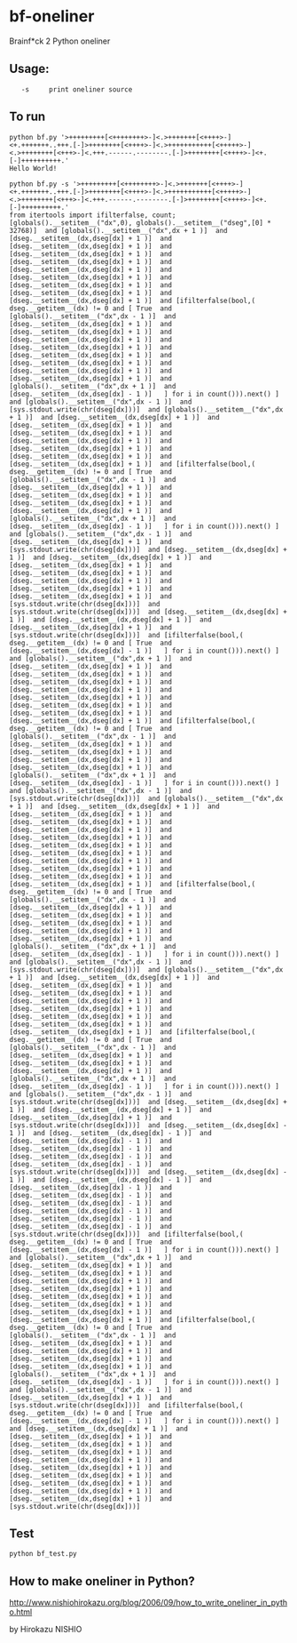 bf-oneliner
==========
Brainf*ck 2 Python oneliner

Usage:
--------
       -s     print oneliner source


To run 
--------
    python bf.py '>+++++++++[<++++++++>-]<.>+++++++[<++++>-]<+.+++++++..+++.[-]>++++++++[<++++>-]<.>+++++++++++[<+++++>-]<.>++++++++[<+++>-]<.+++.------.--------.[-]>++++++++[<++++>-]<+.[-]++++++++++.'
    Hello World!

    python bf.py -s '>+++++++++[<++++++++>-]<.>+++++++[<++++>-]<+.+++++++..+++.[-]>++++++++[<++++>-]<.>+++++++++++[<+++++>-]<.>++++++++[<+++>-]<.+++.------.--------.[-]>++++++++[<++++>-]<+.[-]++++++++++.'
    from itertools import ifilterfalse, count;[globals().__setitem__("dx",0), globals().__setitem__("dseg",[0] * 32768)]  and [globals().__setitem__("dx",dx + 1 )]  and [dseg.__setitem__(dx,dseg[dx] + 1 )]  and [dseg.__setitem__(dx,dseg[dx] + 1 )]  and [dseg.__setitem__(dx,dseg[dx] + 1 )]  and [dseg.__setitem__(dx,dseg[dx] + 1 )]  and [dseg.__setitem__(dx,dseg[dx] + 1 )]  and [dseg.__setitem__(dx,dseg[dx] + 1 )]  and [dseg.__setitem__(dx,dseg[dx] + 1 )]  and [dseg.__setitem__(dx,dseg[dx] + 1 )]  and [dseg.__setitem__(dx,dseg[dx] + 1 )]  and [ifilterfalse(bool,( dseg.__getitem__(dx) != 0 and [ True  and [globals().__setitem__("dx",dx - 1 )]  and [dseg.__setitem__(dx,dseg[dx] + 1 )]  and [dseg.__setitem__(dx,dseg[dx] + 1 )]  and [dseg.__setitem__(dx,dseg[dx] + 1 )]  and [dseg.__setitem__(dx,dseg[dx] + 1 )]  and [dseg.__setitem__(dx,dseg[dx] + 1 )]  and [dseg.__setitem__(dx,dseg[dx] + 1 )]  and [dseg.__setitem__(dx,dseg[dx] + 1 )]  and [dseg.__setitem__(dx,dseg[dx] + 1 )]  and [globals().__setitem__("dx",dx + 1 )]  and [dseg.__setitem__(dx,dseg[dx] - 1 )]   ] for i in count())).next() ]  and [globals().__setitem__("dx",dx - 1 )]  and [sys.stdout.write(chr(dseg[dx]))]  and [globals().__setitem__("dx",dx + 1 )]  and [dseg.__setitem__(dx,dseg[dx] + 1 )]  and [dseg.__setitem__(dx,dseg[dx] + 1 )]  and [dseg.__setitem__(dx,dseg[dx] + 1 )]  and [dseg.__setitem__(dx,dseg[dx] + 1 )]  and [dseg.__setitem__(dx,dseg[dx] + 1 )]  and [dseg.__setitem__(dx,dseg[dx] + 1 )]  and [dseg.__setitem__(dx,dseg[dx] + 1 )]  and [ifilterfalse(bool,( dseg.__getitem__(dx) != 0 and [ True  and [globals().__setitem__("dx",dx - 1 )]  and [dseg.__setitem__(dx,dseg[dx] + 1 )]  and [dseg.__setitem__(dx,dseg[dx] + 1 )]  and [dseg.__setitem__(dx,dseg[dx] + 1 )]  and [dseg.__setitem__(dx,dseg[dx] + 1 )]  and [globals().__setitem__("dx",dx + 1 )]  and [dseg.__setitem__(dx,dseg[dx] - 1 )]   ] for i in count())).next() ]  and [globals().__setitem__("dx",dx - 1 )]  and [dseg.__setitem__(dx,dseg[dx] + 1 )]  and [sys.stdout.write(chr(dseg[dx]))]  and [dseg.__setitem__(dx,dseg[dx] + 1 )]  and [dseg.__setitem__(dx,dseg[dx] + 1 )]  and [dseg.__setitem__(dx,dseg[dx] + 1 )]  and [dseg.__setitem__(dx,dseg[dx] + 1 )]  and [dseg.__setitem__(dx,dseg[dx] + 1 )]  and [dseg.__setitem__(dx,dseg[dx] + 1 )]  and [dseg.__setitem__(dx,dseg[dx] + 1 )]  and [sys.stdout.write(chr(dseg[dx]))]  and [sys.stdout.write(chr(dseg[dx]))]  and [dseg.__setitem__(dx,dseg[dx] + 1 )]  and [dseg.__setitem__(dx,dseg[dx] + 1 )]  and [dseg.__setitem__(dx,dseg[dx] + 1 )]  and [sys.stdout.write(chr(dseg[dx]))]  and [ifilterfalse(bool,( dseg.__getitem__(dx) != 0 and [ True  and [dseg.__setitem__(dx,dseg[dx] - 1 )]   ] for i in count())).next() ]  and [globals().__setitem__("dx",dx + 1 )]  and [dseg.__setitem__(dx,dseg[dx] + 1 )]  and [dseg.__setitem__(dx,dseg[dx] + 1 )]  and [dseg.__setitem__(dx,dseg[dx] + 1 )]  and [dseg.__setitem__(dx,dseg[dx] + 1 )]  and [dseg.__setitem__(dx,dseg[dx] + 1 )]  and [dseg.__setitem__(dx,dseg[dx] + 1 )]  and [dseg.__setitem__(dx,dseg[dx] + 1 )]  and [dseg.__setitem__(dx,dseg[dx] + 1 )]  and [ifilterfalse(bool,( dseg.__getitem__(dx) != 0 and [ True  and [globals().__setitem__("dx",dx - 1 )]  and [dseg.__setitem__(dx,dseg[dx] + 1 )]  and [dseg.__setitem__(dx,dseg[dx] + 1 )]  and [dseg.__setitem__(dx,dseg[dx] + 1 )]  and [dseg.__setitem__(dx,dseg[dx] + 1 )]  and [globals().__setitem__("dx",dx + 1 )]  and [dseg.__setitem__(dx,dseg[dx] - 1 )]   ] for i in count())).next() ]  and [globals().__setitem__("dx",dx - 1 )]  and [sys.stdout.write(chr(dseg[dx]))]  and [globals().__setitem__("dx",dx + 1 )]  and [dseg.__setitem__(dx,dseg[dx] + 1 )]  and [dseg.__setitem__(dx,dseg[dx] + 1 )]  and [dseg.__setitem__(dx,dseg[dx] + 1 )]  and [dseg.__setitem__(dx,dseg[dx] + 1 )]  and [dseg.__setitem__(dx,dseg[dx] + 1 )]  and [dseg.__setitem__(dx,dseg[dx] + 1 )]  and [dseg.__setitem__(dx,dseg[dx] + 1 )]  and [dseg.__setitem__(dx,dseg[dx] + 1 )]  and [dseg.__setitem__(dx,dseg[dx] + 1 )]  and [dseg.__setitem__(dx,dseg[dx] + 1 )]  and [dseg.__setitem__(dx,dseg[dx] + 1 )]  and [ifilterfalse(bool,( dseg.__getitem__(dx) != 0 and [ True  and [globals().__setitem__("dx",dx - 1 )]  and [dseg.__setitem__(dx,dseg[dx] + 1 )]  and [dseg.__setitem__(dx,dseg[dx] + 1 )]  and [dseg.__setitem__(dx,dseg[dx] + 1 )]  and [dseg.__setitem__(dx,dseg[dx] + 1 )]  and [dseg.__setitem__(dx,dseg[dx] + 1 )]  and [globals().__setitem__("dx",dx + 1 )]  and [dseg.__setitem__(dx,dseg[dx] - 1 )]   ] for i in count())).next() ]  and [globals().__setitem__("dx",dx - 1 )]  and [sys.stdout.write(chr(dseg[dx]))]  and [globals().__setitem__("dx",dx + 1 )]  and [dseg.__setitem__(dx,dseg[dx] + 1 )]  and [dseg.__setitem__(dx,dseg[dx] + 1 )]  and [dseg.__setitem__(dx,dseg[dx] + 1 )]  and [dseg.__setitem__(dx,dseg[dx] + 1 )]  and [dseg.__setitem__(dx,dseg[dx] + 1 )]  and [dseg.__setitem__(dx,dseg[dx] + 1 )]  and [dseg.__setitem__(dx,dseg[dx] + 1 )]  and [dseg.__setitem__(dx,dseg[dx] + 1 )]  and [ifilterfalse(bool,( dseg.__getitem__(dx) != 0 and [ True  and [globals().__setitem__("dx",dx - 1 )]  and [dseg.__setitem__(dx,dseg[dx] + 1 )]  and [dseg.__setitem__(dx,dseg[dx] + 1 )]  and [dseg.__setitem__(dx,dseg[dx] + 1 )]  and [globals().__setitem__("dx",dx + 1 )]  and [dseg.__setitem__(dx,dseg[dx] - 1 )]   ] for i in count())).next() ]  and [globals().__setitem__("dx",dx - 1 )]  and [sys.stdout.write(chr(dseg[dx]))]  and [dseg.__setitem__(dx,dseg[dx] + 1 )]  and [dseg.__setitem__(dx,dseg[dx] + 1 )]  and [dseg.__setitem__(dx,dseg[dx] + 1 )]  and [sys.stdout.write(chr(dseg[dx]))]  and [dseg.__setitem__(dx,dseg[dx] - 1 )]  and [dseg.__setitem__(dx,dseg[dx] - 1 )]  and [dseg.__setitem__(dx,dseg[dx] - 1 )]  and [dseg.__setitem__(dx,dseg[dx] - 1 )]  and [dseg.__setitem__(dx,dseg[dx] - 1 )]  and [dseg.__setitem__(dx,dseg[dx] - 1 )]  and [sys.stdout.write(chr(dseg[dx]))]  and [dseg.__setitem__(dx,dseg[dx] - 1 )]  and [dseg.__setitem__(dx,dseg[dx] - 1 )]  and [dseg.__setitem__(dx,dseg[dx] - 1 )]  and [dseg.__setitem__(dx,dseg[dx] - 1 )]  and [dseg.__setitem__(dx,dseg[dx] - 1 )]  and [dseg.__setitem__(dx,dseg[dx] - 1 )]  and [dseg.__setitem__(dx,dseg[dx] - 1 )]  and [dseg.__setitem__(dx,dseg[dx] - 1 )]  and [sys.stdout.write(chr(dseg[dx]))]  and [ifilterfalse(bool,( dseg.__getitem__(dx) != 0 and [ True  and [dseg.__setitem__(dx,dseg[dx] - 1 )]   ] for i in count())).next() ]  and [globals().__setitem__("dx",dx + 1 )]  and [dseg.__setitem__(dx,dseg[dx] + 1 )]  and [dseg.__setitem__(dx,dseg[dx] + 1 )]  and [dseg.__setitem__(dx,dseg[dx] + 1 )]  and [dseg.__setitem__(dx,dseg[dx] + 1 )]  and [dseg.__setitem__(dx,dseg[dx] + 1 )]  and [dseg.__setitem__(dx,dseg[dx] + 1 )]  and [dseg.__setitem__(dx,dseg[dx] + 1 )]  and [dseg.__setitem__(dx,dseg[dx] + 1 )]  and [ifilterfalse(bool,( dseg.__getitem__(dx) != 0 and [ True  and [globals().__setitem__("dx",dx - 1 )]  and [dseg.__setitem__(dx,dseg[dx] + 1 )]  and [dseg.__setitem__(dx,dseg[dx] + 1 )]  and [dseg.__setitem__(dx,dseg[dx] + 1 )]  and [dseg.__setitem__(dx,dseg[dx] + 1 )]  and [globals().__setitem__("dx",dx + 1 )]  and [dseg.__setitem__(dx,dseg[dx] - 1 )]   ] for i in count())).next() ]  and [globals().__setitem__("dx",dx - 1 )]  and [dseg.__setitem__(dx,dseg[dx] + 1 )]  and [sys.stdout.write(chr(dseg[dx]))]  and [ifilterfalse(bool,( dseg.__getitem__(dx) != 0 and [ True  and [dseg.__setitem__(dx,dseg[dx] - 1 )]   ] for i in count())).next() ]  and [dseg.__setitem__(dx,dseg[dx] + 1 )]  and [dseg.__setitem__(dx,dseg[dx] + 1 )]  and [dseg.__setitem__(dx,dseg[dx] + 1 )]  and [dseg.__setitem__(dx,dseg[dx] + 1 )]  and [dseg.__setitem__(dx,dseg[dx] + 1 )]  and [dseg.__setitem__(dx,dseg[dx] + 1 )]  and [dseg.__setitem__(dx,dseg[dx] + 1 )]  and [dseg.__setitem__(dx,dseg[dx] + 1 )]  and [dseg.__setitem__(dx,dseg[dx] + 1 )]  and [dseg.__setitem__(dx,dseg[dx] + 1 )]  and [sys.stdout.write(chr(dseg[dx]))]

Test
-------- 
    python bf_test.py

How to make oneliner in Python?
--------

<http://www.nishiohirokazu.org/blog/2006/09/how_to_write_oneliner_in_pytho.html>

by Hirokazu NISHIO

